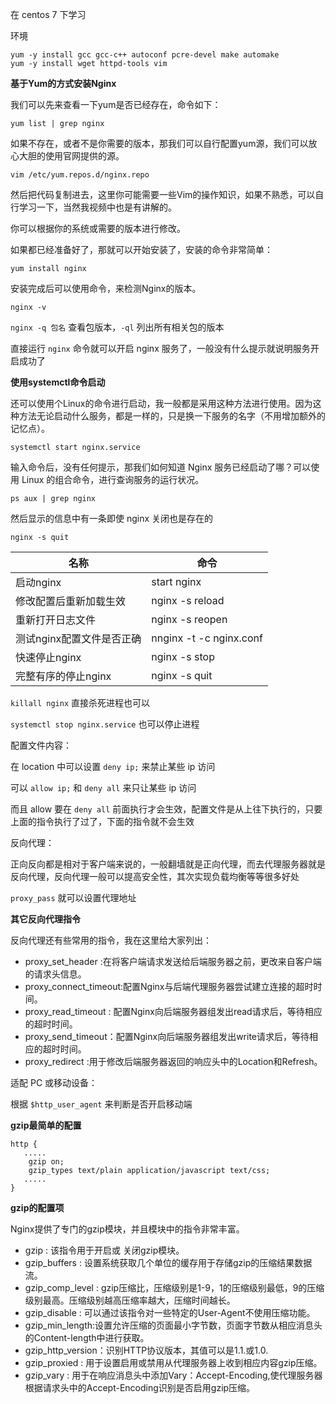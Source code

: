 在 centos 7 下学习

环境

```shell
yum -y install gcc gcc-c++ autoconf pcre-devel make automake
yum -y install wget httpd-tools vim
```

**基于Yum的方式安装Nginx**

我们可以先来查看一下yum是否已经存在，命令如下：

```shell
yum list | grep nginx
```

如果不存在，或者不是你需要的版本，那我们可以自行配置yum源，我们可以放心大胆的使用官网提供的源。

```shell
vim /etc/yum.repos.d/nginx.repo
```

然后把代码复制进去，这里你可能需要一些Vim的操作知识，如果不熟悉，可以自行学习一下，当然我视频中也是有讲解的。

你可以根据你的系统或需要的版本进行修改。

如果都已经准备好了，那就可以开始安装了，安装的命令非常简单：

```shell
yum install nginx
```

安装完成后可以使用命令，来检测Nginx的版本。

```shell
nginx -v
```

`nginx -q 包名` 查看包版本，`-ql` 列出所有相关包的版本

直接运行 `nginx` 命令就可以开启 nginx 服务了，一般没有什么提示就说明服务开启成功了

**使用systemctl命令启动**

还可以使用个Linux的命令进行启动，我一般都是采用这种方法进行使用。因为这种方法无论启动什么服务，都是一样的，只是换一下服务的名字（不用增加额外的记忆点）。

```shell
systemctl start nginx.service
```

输入命令后，没有任何提示，那我们如何知道 Nginx 服务已经启动了哪？可以使用 Linux 的组合命令，进行查询服务的运行状况。

```shell
ps aux | grep nginx
```

然后显示的信息中有一条即使 nginx 关闭也是存在的

```shell
nginx -s quit
```

| 名称                      | 命令                    |
| ------------------------- | ----------------------- |
| 启动nginx                 | start nginx             |
| 修改配置后重新加载生效    | nginx -s reload         |
| 重新打开日志文件          | nginx -s reopen         |
| 测试nginx配置文件是否正确 | nnginx -t -c nginx.conf |
| 快速停止nginx             | nginx -s stop           |
| 完整有序的停止nginx       | nginx -s quit           |

`killall nginx` 直接杀死进程也可以

`systemctl stop nginx.service` 也可以停止进程

配置文件内容：

在 location 中可以设置 `deny ip;` 来禁止某些 ip 访问

可以 `allow ip;` 和 `deny all` 来只让某些 ip 访问

而且 allow 要在 `deny all` 前面执行才会生效，配置文件是从上往下执行的，只要上面的指令执行了过了，下面的指令就不会生效

反向代理：

正向反向都是相对于客户端来说的，一般翻墙就是正向代理，而去代理服务器就是反向代理，反向代理一般可以提高安全性，其次实现负载均衡等等很多好处

`proxy_pass` 就可以设置代理地址

**其它反向代理指令**

反向代理还有些常用的指令，我在这里给大家列出：

- proxy_set_header :在将客户端请求发送给后端服务器之前，更改来自客户端的请求头信息。
- proxy_connect_timeout:配置Nginx与后端代理服务器尝试建立连接的超时时间。
- proxy_read_timeout : 配置Nginx向后端服务器组发出read请求后，等待相应的超时时间。
- proxy_send_timeout：配置Nginx向后端服务器组发出write请求后，等待相应的超时时间。
- proxy_redirect :用于修改后端服务器返回的响应头中的Location和Refresh。

适配 PC 或移动设备：

根据 `$http_user_agent` 来判断是否开启移动端

**gzip最简单的配置**

```ngin
http {
   .....
    gzip on;
    gzip_types text/plain application/javascript text/css;
   .....
}
```

**gzip的配置项**

Nginx提供了专门的gzip模块，并且模块中的指令非常丰富。

- gzip : 该指令用于开启或 关闭gzip模块。
- gzip_buffers : 设置系统获取几个单位的缓存用于存储gzip的压缩结果数据流。
- gzip_comp_level : gzip压缩比，压缩级别是1-9，1的压缩级别最低，9的压缩级别最高。压缩级别越高压缩率越大，压缩时间越长。
- gzip_disable : 可以通过该指令对一些特定的User-Agent不使用压缩功能。
- gzip_min_length:设置允许压缩的页面最小字节数，页面字节数从相应消息头的Content-length中进行获取。
- gzip_http_version：识别HTTP协议版本，其值可以是1.1.或1.0.
- gzip_proxied : 用于设置启用或禁用从代理服务器上收到相应内容gzip压缩。
- gzip_vary : 用于在响应消息头中添加Vary：Accept-Encoding,使代理服务器根据请求头中的Accept-Encoding识别是否启用gzip压缩。